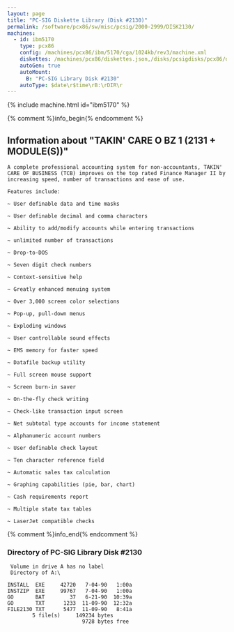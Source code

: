```yaml
---
layout: page
title: "PC-SIG Diskette Library (Disk #2130)"
permalink: /software/pcx86/sw/misc/pcsig/2000-2999/DISK2130/
machines:
  - id: ibm5170
    type: pcx86
    config: /machines/pcx86/ibm/5170/cga/1024kb/rev3/machine.xml
    diskettes: /machines/pcx86/diskettes.json,/disks/pcsigdisks/pcx86/diskettes.json
    autoGen: true
    autoMount:
      B: "PC-SIG Library Disk #2130"
    autoType: $date\r$time\rB:\rDIR\r
---
```


{% include machine.html id="ibm5170" %}

{% comment %}info_begin{% endcomment %}

## Information about "TAKIN' CARE O BZ 1 (2131 + MODULE(S))"

    A complete professional accounting system for non-accountants, TAKIN'
    CARE OF BUSINESS (TCB) improves on the top rated Finance Manager II by
    increasing speed, number of transactions and ease of use.
    
    Features include:
    
    ~ User definable data and time masks
    
    ~ User definable decimal and comma characters
    
    ~ Ability to add/modify accounts while entering transactions
    
    ~ unlimited number of transactions
    
    ~ Drop-to-DOS
    
    ~ Seven digit check numbers
    
    ~ Context-sensitive help
    
    ~ Greatly enhanced menuing system
    
    ~ Over 3,000 screen color selections
    
    ~ Pop-up, pull-down menus
    
    ~ Exploding windows
    
    ~ User controllable sound effects
    
    ~ EMS memory for faster speed
    
    ~ Datafile backup utility
    
    ~ Full screen mouse support
    
    ~ Screen burn-in saver
    
    ~ On-the-fly check writing
    
    ~ Check-like transaction input screen
    
    ~ Net subtotal type accounts for income statement
    
    ~ Alphanumeric account numbers
    
    ~ User definable check layout
    
    ~ Ten character reference field
    
    ~ Automatic sales tax calculation
    
    ~ Graphing capabilities (pie, bar, chart)
    
    ~ Cash requirements report
    
    ~ Multiple state tax tables
    
    ~ LaserJet compatible checks
{% comment %}info_end{% endcomment %}


### Directory of PC-SIG Library Disk #2130

     Volume in drive A has no label
     Directory of A:\

    INSTALL  EXE     42720   7-04-90   1:00a
    INSTZIP  EXE     99767   7-04-90   1:00a
    GO       BAT        37   6-21-90  10:39a
    GO       TXT      1233  11-09-90  12:32a
    FILE2130 TXT      5477  11-09-90   8:41a
            5 file(s)     149234 bytes
                            9728 bytes free
